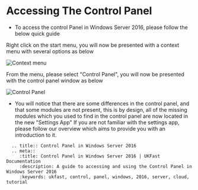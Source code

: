 # Accessing The Control Panel

* To access the control Panel in Windows Server 2016, please follow the below quick guide


Right click on the start menu, you will now be presented with a context menu with several options as below

![Context menu](files/controlpanel/rightclickstart.PNG)

From the menu, please select "Control Panel", you will now be presented with the control panel window as below

![Control Panel](files/controlpanel/controlpanel.PNG)

* You will notice that there are some differences in the control panel, and that some modules are not present, this is by design, all of the missing modules which you used to find in the control panel are now located in the new "Settings App"
  If you are not familiar with the settings app, please follow our overview which aims to provide you with an introduction to it.

```eval_rst
  .. title:: Control Panel in Windows Server 2016
  .. meta::
     :title: Control Panel in Windows Server 2016 | UKFast Documentation
     :description: A guide to accessing and using the Control Panel in Windows Server 2016
     :keywords: ukfast, control, panel, windows, 2016, server, cloud, tutorial

